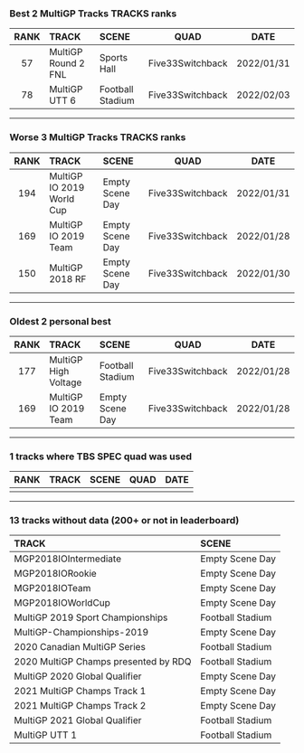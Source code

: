 ### Best 2 MultiGP Tracks TRACKS ranks
|RANK|TRACK|SCENE|QUAD|DATE|
|:---:|:---|:---|:---:|:---:|
|57|MultiGP Round 2 FNL|Sports Hall|Five33Switchback|2022/01/31|
|78|MultiGP UTT 6|Football Stadium|Five33Switchback|2022/02/03|
---
### Worse 3 MultiGP Tracks TRACKS ranks
|RANK|TRACK|SCENE|QUAD|DATE|
|:---:|:---|:---|:---:|:---:|
|194|MultiGP IO 2019 World Cup|Empty Scene Day|Five33Switchback|2022/01/31|
|169|MultiGP IO 2019 Team|Empty Scene Day|Five33Switchback|2022/01/28|
|150|MultiGP 2018 RF|Empty Scene Day|Five33Switchback|2022/01/30|
---
### Oldest 2 personal best
|RANK|TRACK|SCENE|QUAD|DATE|
|:---:|:---|:---|:---:|:---:|
|177|MultiGP High Voltage|Football Stadium|Five33Switchback|2022/01/28|
|169|MultiGP IO 2019 Team|Empty Scene Day|Five33Switchback|2022/01/28|
---
### 1 tracks where TBS SPEC quad was used
|RANK|TRACK|SCENE|QUAD|DATE|
|:---:|:---|:---|:---:|:---:|
||||||
---
### 13 tracks without data (200+ or not in leaderboard)
|TRACK|SCENE|
|:---|:---|
|MGP2018IOIntermediate|Empty Scene Day|
|MGP2018IORookie|Empty Scene Day|
|MGP2018IOTeam|Empty Scene Day|
|MGP2018IOWorldCup|Empty Scene Day|
|MultiGP 2019 Sport Championships|Football Stadium|
|MultiGP-Championships-2019|Empty Scene Day|
|2020 Canadian MultiGP Series|Football Stadium|
|2020 MultiGP Champs presented by RDQ|Football Stadium|
|MultiGP 2020 Global Qualifier|Empty Scene Day|
|2021 MultiGP Champs Track 1|Empty Scene Day|
|2021 MultiGP Champs Track 2|Empty Scene Day|
|MultiGP 2021 Global Qualifier|Football Stadium|
|MultiGP UTT 1|Football Stadium|
